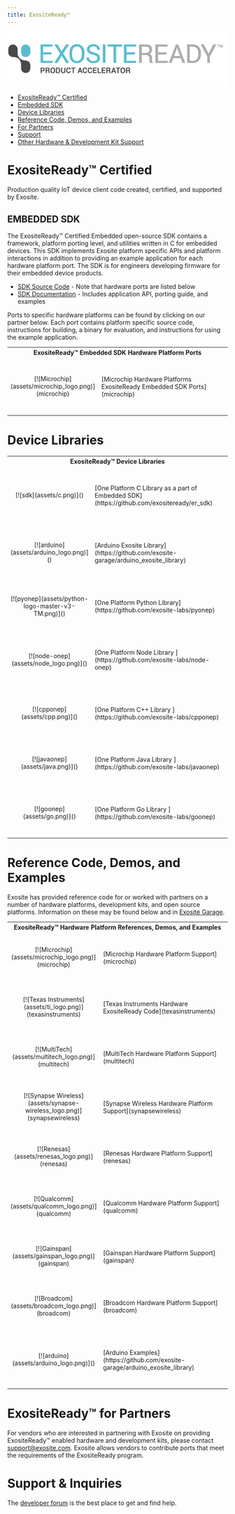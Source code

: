 ```yaml
---
title: ExositeReady™
---
```

![ExositeReady™ Logo](assets/exosite_ready_logo_wide.png)



* [ExositeReady™ Certified](#exositeready-certified)
* [Embedded SDK](#embedded-sdk)
* [Device Libraries](#device-libraries)
* [Reference Code, Demos, and Examples](#reference-code-demos-and-examples)
* [For Partners](#exositeready-for-partners)
* [Support](#support-inquiries)
* [Other Hardware & Development Kit Support](#other-hardware-development-kit-support)



# ExositeReady™ Certified
Production quality IoT device client code created, certified, and supported by Exosite.

## EMBEDDED SDK
The ExositeReady™ Certified Embedded open-source SDK contains a framework, platform porting level, and utilities written in C for embedded devices. This SDK implements Exosite platform specific APIs and platform interactions in addition to providing an example application for each hardware platform port. The SDK is for engineers developing firmware for their embedded device products.

* [SDK Source Code](https://github.com/exositeready/er_sdk) - Note that hardware ports are listed below
* [SDK Documentation](http://exositeready.github.io/) - Includes application API, porting guide, and examples

Ports to specific hardware platforms can be found by clicking on our partner below. Each port contains platform specific source code, instructions for building, a binary for evaluation, and instructions for using the example application.

<table width="100%">
    <tr>
      <th colspan="2" style="font-weight: bold;">ExositeReady™ Embedded SDK Hardware Platform Ports</th>
    </tr>
    <tr>
        <td style="text-align: center;">[![Microchip](assets/microchip_logo.png)](microchip)</td>
        <td style="width:80%;padding-top:40px;padding-bottom:40px;">[Microchip Hardware Platforms ExositeReady Embedded SDK Ports](microchip)</td>
    </tr>
</table>

# Device Libraries

<table width="100%">
    <tr>
      <th colspan="2" style="font-weight: bold;">ExositeReady™ Device Libraries</th>
    </tr>
    <tr>
        <td style="text-align: center;">[![sdk](assets/c.png)]()</td>
        <td style="width:80%;padding-top:40px;padding-bottom:40px;">[One Platform C Library as a part of Embedded SDK](https://github.com/exositeready/er_sdk)</td>
    </tr>
    <tr>
        <td style="text-align: center;">[![arduino](assets/arduino_logo.png)]()</td>
        <td style="width:80%;padding-top:40px;padding-bottom:40px;">[Arduino Exosite Library](https://github.com/exosite-garage/arduino_exosite_library)</td>
    </tr>
    <tr>
        <td style="text-align: center;">[![pyonep](assets/python-logo-master-v3-TM.png)]()</td>
        <td style="width:80%;padding-top:40px;padding-bottom:40px;">[One Platform Python Library](https://github.com/exosite-labs/pyonep)</td>
    </tr>
    <tr>
        <td style="text-align: center;">[![node-onep](assets/node_logo.png)]()</td>
        <td style="width:80%;padding-top:40px;padding-bottom:40px;">[One Platform Node Library ](https://github.com/exosite-labs/node-onep)</td>
    </tr>
    <tr>
        <td style="text-align: center;">[![cpponep](assets/cpp.png)]()</td>
        <td style="width:80%;padding-top:40px;padding-bottom:40px;">[One Platform C++ Library ](https://github.com/exosite-labs/cpponep)</td>
    </tr>
    <tr>
        <td style="text-align: center;">[![javaonep](assets/java.png)]()</td>
        <td style="width:80%;padding-top:40px;padding-bottom:40px;">[One Platform Java Library ](https://github.com/exosite-labs/javaonep)</td>
    </tr>
    <tr>
        <td style="text-align: center;">[![goonep](assets/go.png)]()</td>
        <td style="width:80%;padding-top:40px;padding-bottom:40px;">[One Platform Go Library ](https://github.com/exosite-labs/goonep)</td>
    </tr>     
</table>



# Reference Code, Demos, and Examples
Exosite has provided reference code for or worked with partners on a number of hardware platforms, development kits, and open source platforms. Information on these may be found below and in [Exosite Garage](https://github.com/exosite-garage).

<table width="100%">
    <tr>
      <th colspan="2" style="font-weight: bold;">ExositeReady™ Hardware Platform References, Demos, and Examples</th>
    </tr>
    <tr>
        <td style="text-align: center;">[![Microchip](assets/microchip_logo.png)](microchip)</td>
        <td style="width:80%; padding-top:40px;padding-bottom:40px;">[Microchip Hardware Platform Support](microchip)</td>
    </tr>
    <tr>
        <td style="text-align: center;">[![Texas Instruments](assets/ti_logo.png)](texasinstruments)</td>
        <td style="width:80%; padding-top:40px;padding-bottom:40px;">[Texas Instruments Hardware ExositeReady Code](texasinstruments)</td>
    </tr>
    <tr>
        <td style="text-align: center;">[![MultiTech](assets/multitech_logo.png)](multitech)</td>
        <td style="width:80%; padding-top:40px;padding-bottom:40px;">[MultiTech Hardware Platform Support](multitech)</td>
    </tr>
    <tr>
        <td style="text-align: center;">[![Synapse Wireless](assets/synapse-wireless_logo.png)](synapsewireless)</td>
        <td style="width:80%; padding-top:40px;padding-bottom:40px;">[Synapse Wireless Hardware Platform Support](synapsewireless)</td>
    </tr>
    <tr>
        <td style="text-align: center;">[![Renesas](assets/renesas_logo.png)](renesas)</td>
        <td style="width:80%; padding-top:40px;padding-bottom:40px;">[Renesas Hardware Platform Support](renesas)</td>
    </tr>
    <tr>
        <td style="text-align: center;">[![Qualcomm](assets/qualcomm_logo.png)](qualcomm)</td>
        <td style="width:80%; padding-top:40px;padding-bottom:40px;">[Qualcomm Hardware Platform Support](qualcomm)</td>
    </tr>
    <tr>
        <td style="text-align: center;">[![Gainspan](assets/gainspan_logo.png)](gainspan)</td>
        <td style="width:80%; padding-top:40px;padding-bottom:40px;">[Gainspan Hardware Platform Support](gainspan)</td>
    </tr>
    <tr>
        <td style="text-align: center;">[![Broadcom](assets/broadcom_logo.png)](broadcom)</td>
        <td style="width:80%; padding-top:40px;padding-bottom:40px;">[Broadcom Hardware Platform Support](broadcom)</td>
    </tr>
    <tr>
        <td style="text-align: center;">[![arduino](assets/arduino_logo.png)]()</td>
        <td style="width:80%;padding-top:40px;padding-bottom:40px;">[Arduino  Examples](https://github.com/exosite-garage/arduino_exosite_library)</td>
    </tr>
</table>



# ExositeReady™ for Partners
For vendors who are interested in partnering with Exosite on providing ExositeReady™ enabled hardware and development kits, please contact [support@exosite.com](mailto:support@exosite.com). Exosite allows vendors to contribute ports that meet the requirements of the ExositeReady program.

# Support & Inquiries
The [developer forum](https://community.exosite.com/c/hardware-platforms) is the best place to get and find help.

